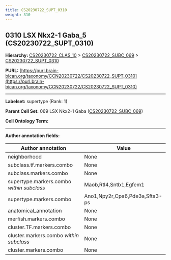 ```yaml
---
title: CS20230722_SUPT_0310
weight: 310
---
```

## 0310 LSX Nkx2-1 Gaba_5 (CS20230722_SUPT_0310)
<b>Hierarchy: </b>
[CS20230722_CLAS_10](../CS20230722_CLAS_10) >
[CS20230722_SUBC_069](../CS20230722_SUBC_069) >
[CS20230722_SUPT_0310](../CS20230722_SUPT_0310)

**PURL:** [https://purl.brain-bican.org/taxonomy/CCN20230722/CS20230722_SUPT_0310](https://purl.brain-bican.org/taxonomy/CCN20230722/CS20230722_SUPT_0310)

---


**Labelset:** supertype (Rank: 1)

**Parent Cell Set:** 069 LSX Nkx2-1 Gaba ([CS20230722_SUBC_069](../CS20230722_SUBC_069))



**Cell Ontology Term:** 

[MARKER GENES.]: #


---

[TRANSFERRED ANNOTATIONS.]: #


[AUTHOR ANNOTATION FIELDS.]: #


**Author annotation fields:**

| Author annotation | Value |
|-------------------|-------|
|neighborhood|None|
|subclass.tf.markers.combo|None|
|subclass.markers.combo|None|
|supertype.markers.combo _within subclass_|Maob,Rtl4,Sntb1,Egfem1|
|supertype.markers.combo|Ano1,Npy2r,Cpa6,Pde3a,Sfta3-ps|
|anatomical_annotation|None|
|merfish.markers.combo|None|
|cluster.TF.markers.combo|None|
|cluster.markers.combo _within subclass_|None|
|cluster.markers.combo|None|
